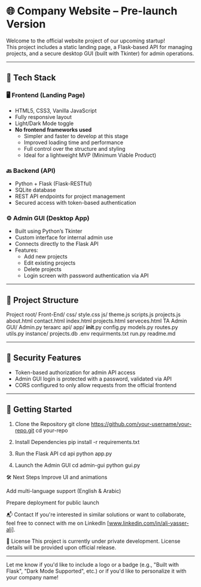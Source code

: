 # 🌐 Company Website – Pre-launch Version

Welcome to the official website project of our upcoming startup!  
This project includes a static landing page, a Flask-based API for managing projects, and a secure desktop GUI (built with Tkinter) for admin operations.

---

## 🔧 Tech Stack

### 🖥️ Frontend (Landing Page)
- HTML5, CSS3, Vanilla JavaScript
- Fully responsive layout
- Light/Dark Mode toggle
- **No frontend frameworks used**
  - Simpler and faster to develop at this stage
  - Improved loading time and performance
  - Full control over the structure and styling
  - Ideal for a lightweight MVP (Minimum Viable Product)

### 🔙 Backend (API)
- Python + Flask (Flask-RESTful)
- SQLite database
- REST API endpoints for project management
- Secured access with token-based authentication

### ⚙️ Admin GUI (Desktop App)
- Built using Python’s Tkinter
- Custom interface for internal admin use
- Connects directly to the Flask API
- Features:
  - Add new projects
  - Edit existing projects
  - Delete projects
  - Login screen with password authentication via API

---

## 📁 Project Structure

Project root/
    Front-End/
        css/
            style.css
        js/
            theme.js
            scripts.js
            projects.js
        about.html
        contact.html
        index.html
        projects.html
        serveces.html
    TA Admin GUI/
        Admin.py
    teraarc api/
        app/
            __init__.py
            config.py
            models.py
            routes.py
            utils.py
        instance/
            projects.db
    .env
    requirments.txt
    run.py
    readme.md 



---

## 🔐 Security Features

- Token-based authorization for admin API access
- Admin GUI login is protected with a password, validated via API
- CORS configured to only allow requests from the official frontend

---

## 🚀 Getting Started

1. Clone the Repository
git clone https://github.com/your-username/your-repo.git
cd your-repo

2. Install Dependencies
pip install -r requirements.txt

3. Run the Flask API
cd api
python app.py

4. Launch the Admin GUI
cd admin-gui
python gui.py



🛠 Next Steps
Improve UI and animations

Add multi-language support (English & Arabic)

Prepare deployment for public launch

📬 Contact
If you're interested in similar solutions or want to collaborate, feel free to connect with me on LinkedIn [www.linkedin.com/in/ali-yasser-ali].

📜 License
This project is currently under private development. License details will be provided upon official release.


---

Let me know if you'd like to include a logo or a badge (e.g., "Built with Flask", "Dark Mode Supported", etc.) or if you'd like to personalize it with your company name!
